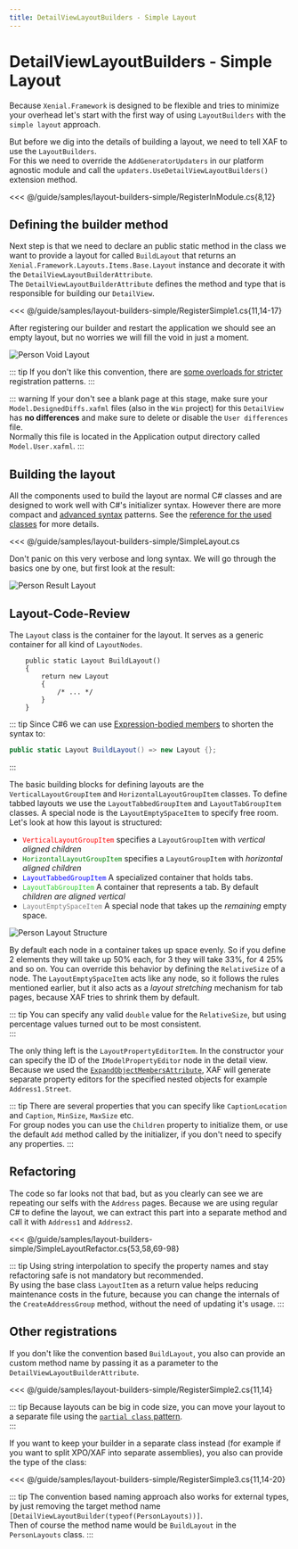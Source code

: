 ```yaml
---
title: DetailViewLayoutBuilders - Simple Layout
---
```


# DetailViewLayoutBuilders - Simple Layout

Because `Xenial.Framework` is designed to be flexible and tries to minimize your overhead let's start with the first way of using `LayoutBuilders` with the `simple layout` approach.  

But before we dig into the details of building a layout, we need to tell XAF to use the `LayoutBuilders`.  
For this we need to override the `AddGeneratorUpdaters` in our platform agnostic module and call the `updaters.UseDetailViewLayoutBuilders()` extension method.

<<< @/guide/samples/layout-builders-simple/RegisterInModule.cs{8,12}

## Defining the builder method

Next step is that we need to declare an public static method in the class we want to provide a layout for called `BuildLayout` that returns an `Xenial.Framework.Layouts.Items.Base.Layout` instance and decorate it with the `DetailViewLayoutBuilderAttribute`.  
The `DetailViewLayoutBuilderAttribute` defines the method and type that is responsible for building our `DetailView`.

<<< @/guide/samples/layout-builders-simple/RegisterSimple1.cs{11,14-17}

After registering our builder and restart the application we should see an empty layout, but no worries we will fill the void in just a moment.

![Person Void Layout](/images/guide/layout-builders/person-void-layout.png)

::: tip
If you don't like this convention, there are [some overloads for stricter](#other-registrations) registration patterns.
:::

::: warning
If your don't see a blank page at this stage, make sure your `Model.DesignedDiffs.xafml` files (also in the `Win` project) for this `DetailView` has **no differences** and make sure to delete or disable the `User differences` file.  
Normally this file is located in the Application output directory called `Model.User.xafml`.
:::

## Building the layout

All the components used to build the layout are normal C# classes and are designed to work well with C#'s initializer syntax. However there are more compact and [advanced syntax](/guide/layout-builders-advanced-registration.md) patterns. See the [reference for the used classes](/guide/layout-builders-reference.md) for more details.

<<< @/guide/samples/layout-builders-simple/SimpleLayout.cs

Don't panic on this very verbose and long syntax. We will go through the basics one by one, but first look at the result:

![Person Result Layout](/images/guide/layout-builders/person-result-layout-simple.png)

## Layout-Code-Review

The `Layout` class is the container for the layout. It serves as a generic container for all kind of `LayoutNodes`.

```cs{3}
    public static Layout BuildLayout()
    {
        return new Layout
        {
            /* ... */
        }
    }
```

::: tip
Since C#6 we can use [Expression-bodied members](https://docs.microsoft.com/en-us/dotnet/csharp/programming-guide/statements-expressions-operators/expression-bodied-members) to shorten the syntax to:

```cs
public static Layout BuildLayout() => new Layout {};
```
:::

The basic building blocks for defining layouts are the `VerticalLayoutGroupItem` and `HorizontalLayoutGroupItem` classes. To define tabbed layouts we use the `LayoutTabbedGroupItem` and `LayoutTabGroupItem` classes. A special node is the `LayoutEmptySpaceItem` to specify free room. Let's look at how this layout is structured:

* <code style='color: red; background-color: transparent;'>VerticalLayoutGroupItem</code> specifies a `LayoutGroupItem` with *vertical aligned children*
* <code style='color: green; background-color: transparent;'>HorizontalLayoutGroupItem</code> specifies a `LayoutGroupItem` with *horizontal aligned children*
* <code style='color: blue; background-color: transparent;'>LayoutTabbedGroupItem</code> A specialized container that holds tabs.
* <code style='color: limegreen; background-color: transparent;'>LayoutTabGroupItem</code> A container that represents a tab. By default *children are aligned vertical*
* <code style='color: gray; background-color: transparent;'>LayoutEmptySpaceItem</code> A special node that takes up the *remaining* empty space.

![Person Layout Structure](/images/guide/layout-builders/person-result-layout-simple-analyze.png)

By default each node in a container takes up space evenly. So if you define 2 elements they will take up 50% each, for 3 they will take 33%, for 4 25% and so on. You can override this behavior by defining the `RelativeSize` of a node. The `LayoutEmptySpaceItem` acts like any node, so it follows the rules mentioned earlier, but it also acts as a *layout stretching* mechanism for tab pages, because XAF tries to shrink them by default. 

::: tip
You can specify any valid `double` value for the `RelativeSize`, but using percentage values turned out to be most consistent.  
:::

The only thing left is the `LayoutPropertyEditorItem`. In the constructor your can specify the ID of the `IModelPropertyEditor` node in the detail view. Because we used the [`ExpandObjectMembersAttribute`](https://docs.devexpress.com/eXpressAppFramework/DevExpress.Persistent.Base.ExpandObjectMembersAttribute), XAF will generate separate property editors for the specified nested objects for example `Address1.Street`.

::: tip
There are several properties that you can specify like `CaptionLocation` and `Caption`, `MinSize`, `MaxSize` etc.  
For group nodes you can use the `Children` property to initialize them, or use the default `Add` method called by the initializer, if you don't need to specify any properties.
:::

## Refactoring

The code so far looks not that bad, but as you clearly can see we are repeating our selfs with the `Address` pages. Because we are using regular C# to define the layout, we can extract this part into a separate method and call it with `Address1` and `Address2`.

<<< @/guide/samples/layout-builders-simple/SimpleLayoutRefactor.cs{53,58,69-98}

::: tip
Using string interpolation to specify the property names and stay refactoring safe is not mandatory but recommended.  
By using the base class `LayoutItem` as a return value helps reducing maintenance costs in the future, because you can change the internals of the `CreateAddressGroup` method, without the need of updating it's usage.
:::

## Other registrations

If you don't like the convention based `BuildLayout`, you also can provide an custom method name by passing it as a parameter to the `DetailViewLayoutBuilderAttribute`.

<<< @/guide/samples/layout-builders-simple/RegisterSimple2.cs{11,14}

::: tip
Because layouts can be big in code size, you can move your layout to a separate file using the [`partial class` pattern](https://docs.microsoft.com/en-us/dotnet/csharp/programming-guide/classes-and-structs/partial-classes-and-methods).  
:::

If you want to keep your builder in a separate class instead (for example if you want to split XPO/XAF into separate assemblies), you also can provide the type of the class:

<<< @/guide/samples/layout-builders-simple/RegisterSimple3.cs{11,14-20}

::: tip
The convention based naming approach also works for external types, by just removing the target method name `[DetailViewLayoutBuilder(typeof(PersonLayouts))]`.  
Then of course the method name would be `BuildLayout` in the `PersonLayouts` class.
:::

